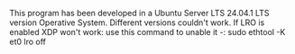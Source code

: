 This program has been developed in a Ubuntu Server LTS 24.04.1 LTS version Operative System. Different versions couldn't work.
If LRO is enabled XDP won't work: use this command to unable it -: sudo ethtool -K et0 lro off
